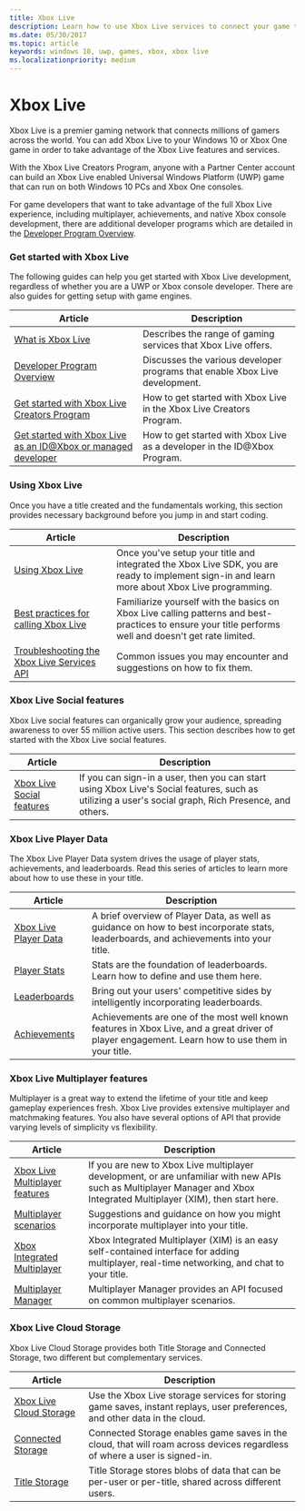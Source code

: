 ```yaml
---
title: Xbox Live
description: Learn how to use Xbox Live services to connect your game to the Xbox Live gaming network.
ms.date: 05/30/2017
ms.topic: article
keywords: windows 10, uwp, games, xbox, xbox live
ms.localizationpriority: medium
---
```


<!--xbox-live.md is not in toc, is redundant with what-is-xbox-live.md - delete this file-->

# Xbox Live

Xbox Live is a premier gaming network that connects millions of gamers across the world.
You can add Xbox Live to your Windows 10 or Xbox One game in order to take advantage of the Xbox Live features and services.

With the Xbox Live Creators Program, anyone with a Partner Center account can build an Xbox Live enabled Universal Windows Platform (UWP) game that can run on both Windows 10 PCs and Xbox One consoles.

For game developers that want to take advantage of the full Xbox Live experience, including multiplayer, achievements, and native Xbox console development, there are additional developer programs which are detailed in the [Developer Program Overview](developer-program-overview.md).


### Get started with Xbox Live

The following guides can help you get started with Xbox Live development, regardless of whether you are a UWP or Xbox console developer.
There are also guides for getting setup with game engines.

| Article | Description |
|---------|-------------|
| [What is Xbox Live](what-is-xbox-live.md) | Describes the range of gaming services that Xbox Live offers. |
| [Developer Program Overview](developer-program-overview.md) | Discusses the various developer programs that enable Xbox Live development. |
| [Get started with Xbox Live Creators Program](get-started-with-creators/get-started-with-xbox-live-creators.md) | How to get started with Xbox Live in the Xbox Live Creators Program. |
| [Get started with Xbox Live as an ID@Xbox or managed  developer](get-started-with-partner/get-started-with-xbox-live-partner.md) | How to get started with Xbox Live as a developer in the ID@Xbox Program. |


### Using Xbox Live

Once you have a title created and the fundamentals working, this section provides necessary background before you jump in and start coding.

| Article | Description |
|---------|-------------|
| [Using Xbox Live](using-xbox-live/using-xbox-live.md) | Once you've setup your title and integrated the Xbox Live SDK, you are ready to implement sign-in and learn more about Xbox Live programming.
| [Best practices for calling Xbox Live](using-xbox-live/best-practices/best-practices-for-calling-xbox-live.md) | Familiarize yourself with the basics on Xbox Live calling patterns and best-practices to ensure your title performs well and doesn't get rate limited.
| [Troubleshooting the Xbox Live Services API](using-xbox-live/troubleshooting/troubleshooting-the-xbox-live-services-api.md) | Common issues you may encounter and suggestions on how to fix them.


### Xbox Live Social features

Xbox Live social features can organically grow your audience, spreading awareness to over 55 million active users.
This section describes how to get started with the Xbox Live social features.

| Article | Description |
|---------|-------------|
| [Xbox Live Social features](social-platform/social-platform.md) | If you can sign-in a user, then you can start using Xbox Live's Social features, such as utilizing a user's social graph, Rich Presence, and others. |


### Xbox Live Player Data

The Xbox Live Player Data system drives the usage of player stats, achievements, and leaderboards.
Read this series of articles to learn more about how to use these in your title.

| Article | Description |
|---------|-------------|
| [Xbox Live Player Data](data-platform/data-platform.md) | A brief overview of Player Data, as well as guidance on how to best incorporate stats, leaderboards, and achievements into your title.
| [Player Stats](leaderboards-and-stats-2017/player-stats.md) | Stats are the foundation of leaderboards.  Learn how to define and use them here.
| [Leaderboards](leaderboards-and-stats-2017/leaderboards.md) | Bring out your users' competitive sides by intelligently incorporating leaderboards.
| [Achievements](achievements-2017/achievements.md) | Achievements are one of the most well known features in Xbox Live, and a great driver of player engagement. Learn how to use them in your title.


### Xbox Live Multiplayer features

Multiplayer is a great way to extend the lifetime of your title and keep gameplay experiences fresh.
Xbox Live provides extensive multiplayer and matchmaking features.
You also have several options of API that provide varying levels of simplicity vs flexibility.

| Article | Description |
|---------|-------------|
| [Xbox Live Multiplayer features](multiplayer/multiplayer-intro.md) | If you are new to Xbox Live multiplayer development, or are unfamiliar with new APIs such as Multiplayer Manager and Xbox Integrated Multiplayer (XIM), then start here. |
| [Multiplayer scenarios](multiplayer/multiplayer-scenarios.md) | Suggestions and guidance on how you might incorporate multiplayer into your title. |
| [Xbox Integrated Multiplayer](multiplayer/xbox-integrated-multiplayer.md) | Xbox Integrated Multiplayer (XIM) is an easy self-contained interface for adding multiplayer, real-time networking, and chat to your title. |
| [Multiplayer Manager](multiplayer/multiplayer-manager.md) | Multiplayer Manager provides an API focused on common multiplayer scenarios. |


### Xbox Live Cloud Storage

Xbox Live Cloud Storage provides both Title Storage and Connected Storage, two different but complementary services.

| Article | Description |
|---------|-------------|
| [Xbox Live Cloud Storage](storage-platform/storage-platform.md) | Use the Xbox Live storage services for storing game saves, instant replays, user preferences, and other data in the cloud. |
| [Connected Storage](storage-platform/connected-storage/connected-storage-technical-overview.md) | Connected Storage enables game saves in the cloud, that will roam across devices regardless of where a user is signed-in. |
| [Title Storage](storage-platform/xbox-live-title-storage/xbox-live-title-storage.md) | Title Storage stores blobs of data that can be per-user or per-title, shared across different users. |
